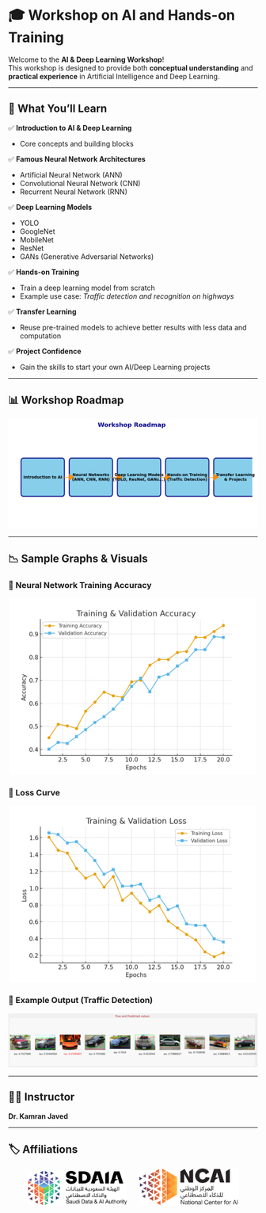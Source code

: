 # 🎓 **Workshop on AI and Hands-on Training**

Welcome to the **AI & Deep Learning Workshop**!  
This workshop is designed to provide both **conceptual understanding** and **practical experience** in Artificial Intelligence and Deep Learning.  

---

## 📌 **What You’ll Learn**

✅ **Introduction to AI & Deep Learning**  
- Core concepts and building blocks  

✅ **Famous Neural Network Architectures**  
- Artificial Neural Network (ANN)  
- Convolutional Neural Network (CNN)  
- Recurrent Neural Network (RNN)  

✅ **Deep Learning Models**  
- YOLO  
- GoogleNet  
- MobileNet  
- ResNet  
- GANs (Generative Adversarial Networks)  

✅ **Hands-on Training**  
- Train a deep learning model from scratch  
- Example use case: *Traffic detection and recognition on highways*  

✅ **Transfer Learning**  
- Reuse pre-trained models to achieve better results with less data and computation  

✅ **Project Confidence**  
- Gain the skills to start your own AI/Deep Learning projects  

---

## 📊 **Workshop Roadmap**

<p align="center">
  <img src="images/workshop_roadmap.png" alt="Workshop Roadmap" width="600"/>
</p>

---

## 📉 **Sample Graphs & Visuals**

### 🔹 Neural Network Training Accuracy
<p align="center">
  <img src="images/training_accuracy.png" alt="Training Accuracy" width="500"/>
</p>

### 🔹 Loss Curve
<p align="center">
  <img src="images/training_loss.png" alt="Training Loss" width="500"/>
</p>

### 🔹 Example Output (Traffic Detection)
<p align="center">
  <img src="images/traffic_detection.png" alt="Traffic Detection Example" width="600"/>
</p>

---

## 👨‍🏫 **Instructor**
**Dr. Kamran Javed**  

---

## 🏷️ **Affiliations**
<p align="center">
  <img src="images/logo.png" alt="Logo" width="200"/> &nbsp;&nbsp;&nbsp;&nbsp;
  <img src="images/logo2.png" alt="Logo" width="200"/>
</p>
